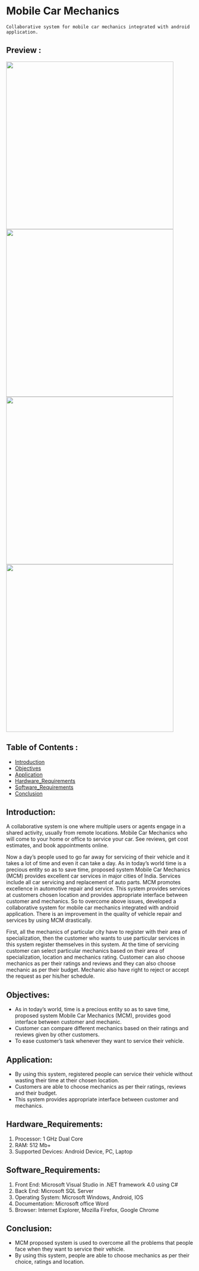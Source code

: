 # Mobile Car Mechanics
`Collaborative system for mobile car mechanics integrated with android application.`

## Preview :
<img width="450px;" src="https://github.com/Raajesh3108/Mobile-Car-Mechanics/assets/120726386/5187e4ea-2b1d-41d8-a658-d306a9cefc4a"/>
<img width="450px;" src="https://github.com/Raajesh3108/Mobile-Car-Mechanics/assets/120726386/c030b3d2-6dec-452c-a4db-c3b47a7ddd7b"/>
<img width="450px;" src="https://github.com/Raajesh3108/Mobile-Car-Mechanics/assets/120726386/3bf22e52-a6a8-48c9-8d46-e582cee1dd38"/>
<img width="450px;" src="https://github.com/Raajesh3108/Mobile-Car-Mechanics/assets/120726386/e25c7b7f-1e9b-40ec-8b83-64b8d833f17a"/>

## Table of Contents :
- [Introduction](#introduction)
- [Objectives](#objectives)
- [Application](#application)
- [Hardware_Requirements](#hardware_requirements)
- [Software_Requirements](#software_requirements)
- [Conclusion](#conclusion)

## Introduction:
A collaborative system is one where multiple users or agents engage in a shared activity, usually from remote locations. Mobile Car Mechanics who will come to your home or office to service your car. See reviews, get cost estimates, and book appointments online.

Now a day’s people used to go far away for servicing of their vehicle and it takes a lot of time and even it can take a day. As in today’s world time is a precious entity so as to save time, proposed system Mobile Car Mechanics (MCM) provides excellent car services in major cities of India. Services include all car servicing and replacement of auto parts. MCM promotes excellence in automotive repair and service. This system provides services at customers chosen location and provides appropriate interface between customer and mechanics. So to overcome above issues, developed a collaborative system for mobile car mechanics integrated with android application. There is an improvement in the quality of vehicle repair and services by using MCM drastically.

First, all the mechanics of particular city have to register with their area of specialization, then the customer who wants to use particular services in this system register themselves in this system. At the time of servicing customer can select particular mechanics based on their area of specialization, location and mechanics rating. Customer can also choose mechanics as per their ratings and reviews and they can also choose mechanic as per their budget. Mechanic also have right to reject or accept the request as per his/her schedule.

## Objectives:
- As in today’s world, time is a precious entity so as to save time, proposed system Mobile Car Mechanics (MCM), provides good interface between customer and mechanic.
- Customer can compare different mechanics based on their ratings and reviews given by other customers.
- To ease customer’s task whenever they want to service their vehicle.

## Application:
- By using this system, registered people can service their vehicle without wasting their time at  their chosen location.
- Customers are able to choose mechanics as per their ratings, reviews and their budget.
- This system provides appropriate interface between customer and mechanics.

## Hardware_Requirements:
1. Processor:  1 GHz Dual Core
2. RAM: 512 Mb+
3. Supported Devices:  Android Device,  PC,  Laptop

## Software_Requirements:
1. Front End:  Microsoft Visual Studio  in .NET framework 4.0 using C#
2. Back End:  Microsoft SQL Server 
3. Operating System: Microsoft Windows,  Android, IOS
4. Documentation: Microsoft office Word 
5. Browser:  Internet Explorer, Mozilla Firefox, Google Chrome 

## Conclusion:
- MCM proposed system is used to overcome all the problems that people face when they want to service their vehicle.
- By using this system, people are able to choose mechanics as per their choice, ratings and location.
